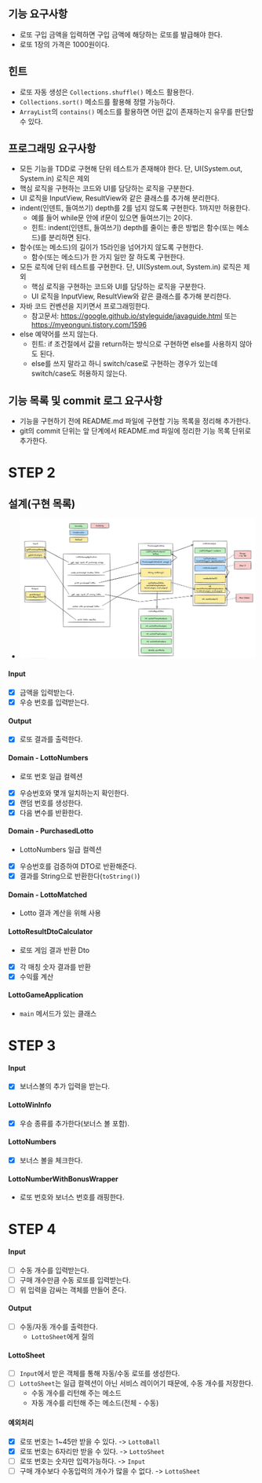## 기능 요구사항
- 로또 구입 금액을 입력하면 구입 금액에 해당하는 로또를 발급해야 한다.
- 로또 1장의 가격은 1000원이다.

## 힌트
- 로또 자동 생성은 `Collections.shuffle()` 메소드 활용한다.
- `Collections.sort()` 메소드를 활용해 정렬 가능하다.
- `ArrayList`의 `contains()` 메소드를 활용하면 어떤 값이 존재하는지 유무를 판단할 수 있다.

## 프로그래밍 요구사항
- 모든 기능을 TDD로 구현해 단위 테스트가 존재해야 한다. 단, UI(System.out, System.in) 로직은 제외
- 핵심 로직을 구현하는 코드와 UI를 담당하는 로직을 구분한다.
- UI 로직을 InputView, ResultView와 같은 클래스를 추가해 분리한다.
- indent(인덴트, 들여쓰기) depth를 2를 넘지 않도록 구현한다. 1까지만 허용한다.
    - 예를 들어 while문 안에 if문이 있으면 들여쓰기는 2이다.
    - 힌트: indent(인덴트, 들여쓰기) depth를 줄이는 좋은 방법은 함수(또는 메소드)를 분리하면 된다.
- 함수(또는 메소드)의 길이가 15라인을 넘어가지 않도록 구현한다.
    - 함수(또는 메소드)가 한 가지 일만 잘 하도록 구현한다.
- 모든 로직에 단위 테스트를 구현한다. 단, UI(System.out, System.in) 로직은 제외
    - 핵심 로직을 구현하는 코드와 UI를 담당하는 로직을 구분한다.
    - UI 로직을 InputView, ResultView와 같은 클래스를 추가해 분리한다.
- 자바 코드 컨벤션을 지키면서 프로그래밍한다.
    - 참고문서: https://google.github.io/styleguide/javaguide.html 또는 https://myeonguni.tistory.com/1596
- else 예약어를 쓰지 않는다.
    - 힌트: if 조건절에서 값을 return하는 방식으로 구현하면 else를 사용하지 않아도 된다.
    - else를 쓰지 말라고 하니 switch/case로 구현하는 경우가 있는데 switch/case도 허용하지 않는다.

## 기능 목록 및 commit 로그 요구사항
- 기능을 구현하기 전에 README.md 파일에 구현할 기능 목록을 정리해 추가한다.
- git의 commit 단위는 앞 단계에서 README.md 파일에 정리한 기능 목록 단위로 추가한다.

# STEP 2

## 설계(구현 목록)
- ![구현 설계도](./images/image001.png)

#### Input
- [x] 금액을 입력받는다.
- [x] 우승 번호를 입력받는다.

#### Output
- [x] 로또 결과를 출력한다.

#### Domain - LottoNumbers
- 로또 번호 일급 컬렉션
- [x] 우승번호와 몇개 일치하는지 확인한다.
- [x] 랜덤 번호를 생성한다.
- [x] 다음 변수를 반환한다.

#### Domain - PurchasedLotto
- LottoNumbers 일급 컬렉션
- [x] 우승번호를 검증하여 DTO로 반환해준다.
- [x] 결과를 String으로 반환한다(`toString()`)

#### Domain - LottoMatched
- Lotto 결과 계산을 위해 사용

#### LottoResultDtoCalculator
- 로또 게임 결과 반환 Dto
- [x] 각 매칭 숫자 결과를 반환
- [x] 수익률 계산

#### LottoGameApplication
- `main` 메서드가 있는 클래스

# STEP 3

#### Input
- [x] 보너스볼의 추가 입력을 받는다.

#### LottoWinInfo
- [x] 우승 종류를 추가한다(보너스 볼 포함).

#### LottoNumbers
- [x] 보너스 볼을 체크한다.

#### LottoNumberWithBonusWrapper
- 로또 번호와 보너스 번호를 래핑한다.

# STEP 4

#### Input
- [ ] 수동 개수를 입력받는다.
- [ ] 구매 개수만큼 수동 로또를 입력받는다.
- [ ] 위 입력을 감싸는 객체를 만들어 준다.

#### Output
- [ ] 수동/자동 개수를 출력한다.
  - `LottoSheet`에게 질의

#### LottoSheet
- [ ] `Input`에서 받은 객체를 통해 자동/수동 로또를 생성한다.
- [ ] `LottoSheet`는 일급 컬렉션이 아닌 서비스 레이어기 때문에, 수동 개수를 저장한다.
  - 수동 개수를 리턴해 주는 메소드
  - 자동 개수를 리턴해 주는 메소드(전체 - 수동)

#### 예외처리
- [x] 로또 번호는 1~45만 받을 수 있다. -> `LottoBall`
- [x] 로또 번호는 6자리만 받을 수 있다. -> `LottoSheet`
- [ ] 로또 번호는 숫자만 입력가능하다. -> `Input`
- [ ] 구매 개수보다 수동입력의 개수가 많을 수 없다. -> `LottoSheet`
